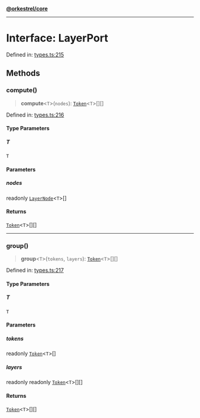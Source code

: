 [**@orkestrel/core**](../index.md)

***

# Interface: LayerPort

Defined in: [types.ts:215](https://github.com/orkestrel/core/blob/98df1af1b029ad0f39e413b90869151f4152e5dd/src/types.ts#L215)

## Methods

### compute()

> **compute**\<`T`\>(`nodes`): [`Token`](../type-aliases/Token.md)\<`T`\>[][]

Defined in: [types.ts:216](https://github.com/orkestrel/core/blob/98df1af1b029ad0f39e413b90869151f4152e5dd/src/types.ts#L216)

#### Type Parameters

##### T

`T`

#### Parameters

##### nodes

readonly [`LayerNode`](LayerNode.md)\<`T`\>[]

#### Returns

[`Token`](../type-aliases/Token.md)\<`T`\>[][]

***

### group()

> **group**\<`T`\>(`tokens`, `layers`): [`Token`](../type-aliases/Token.md)\<`T`\>[][]

Defined in: [types.ts:217](https://github.com/orkestrel/core/blob/98df1af1b029ad0f39e413b90869151f4152e5dd/src/types.ts#L217)

#### Type Parameters

##### T

`T`

#### Parameters

##### tokens

readonly [`Token`](../type-aliases/Token.md)\<`T`\>[]

##### layers

readonly readonly [`Token`](../type-aliases/Token.md)\<`T`\>[][]

#### Returns

[`Token`](../type-aliases/Token.md)\<`T`\>[][]

